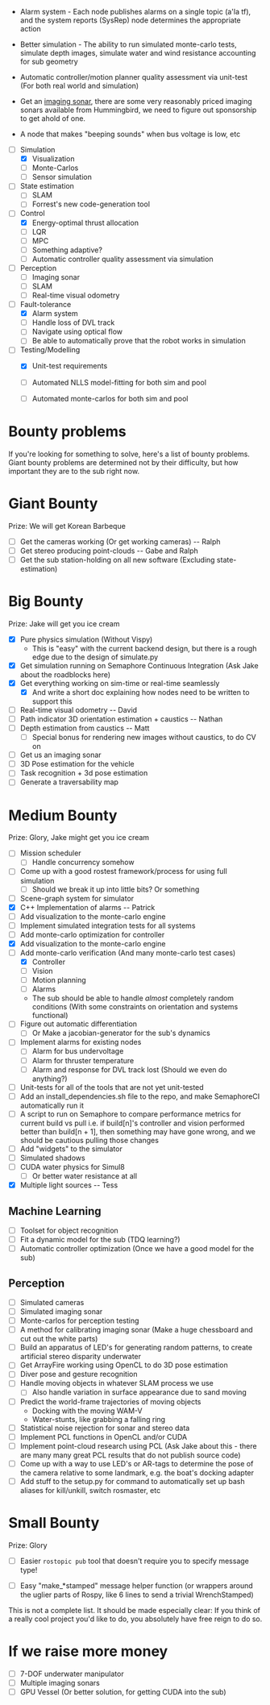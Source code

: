 * Alarm system - Each node publishes alarms on a single topic (a'la tf), and the system reports (SysRep) node determines the appropriate action

* Better simulation - The ability to run simulated monte-carlo tests, simulate depth images, simulate water and wind resistance accounting for sub geometry

* Automatic controller/motion planner quality assessment via unit-test (For both real world and simulation)

* Get an [imaging sonar](http://www.humminbird.com/Category/Technology/Down-Imaging/), there are some very reasonably priced imaging sonars available from Hummingbird, we need to figure out sponsorship to get ahold of one.

* A node that makes "beeping sounds" when bus voltage is low, etc

* [ ] Simulation
    * [x] Visualization
    * [ ] Monte-Carlos
    * [ ] Sensor simulation

* [ ] State estimation
    * [ ] SLAM
    * [ ] Forrest's new code-generation tool

* [ ] Control
    * [x] Energy-optimal thrust allocation
    * [ ] LQR
    * [ ] MPC
    * [ ] Something adaptive?
    * [ ] Automatic controller quality assessment via simulation

* [ ] Perception
    * [ ] Imaging sonar
    * [ ] SLAM
    * [ ] Real-time visual odometry

* [ ] Fault-tolerance
    * [x] Alarm system
    * [ ] Handle loss of DVL track
    * [ ] Navigate using optical flow
    * [ ] Be able to automatically prove that the robot works in simulation

* [ ] Testing/Modelling
    * [x] Unit-test requirements
    * [ ] Automated NLLS model-fitting for both sim and pool
    * [ ] Automated monte-carlos for both sim and pool


# Bounty problems

If you're looking for something to solve, here's a list of bounty problems. Giant bounty problems are determined not by their difficulty, but how important they are to the sub right now.

# Giant Bounty
Prize: We will get Korean Barbeque

* [ ] Get the cameras working (Or get working cameras) -- Ralph
* [ ] Get stereo producing point-clouds -- Gabe and Ralph
* [ ] Get the sub station-holding on all new software (Excluding state-estimation)

# Big Bounty
Prize: Jake will get you ice cream

* [x] Pure physics simulation (Without Vispy)
    - This is "easy" with the current backend design, but there is a rough edge due to the design of simulate.py
* [x] Get simulation running on Semaphore Continuous Integration (Ask Jake about the roadblocks here)
* [x] Get everything working on sim-time or real-time seamlessly
    * [x] And write a short doc explaining how nodes need to be written to support this
* [ ] Real-time visual odometry -- David
* [ ] Path indicator 3D orientation estimation + caustics -- Nathan
* [ ] Depth estimation from caustics -- Matt
    * [ ] Special bonus for rendering new images without caustics, to do CV on
* [ ] Get us an imaging sonar
* [ ] 3D Pose estimation for the vehicle
* [ ] Task recognition + 3d pose estimation
* [ ] Generate a traversability map

# Medium Bounty
Prize: Glory, Jake might get you ice cream

* [ ] Mission scheduler
    * [ ] Handle concurrency somehow
* [ ] Come up with a good rostest framework/process for using full simulation
    * [ ] Should we break it up into little bits? Or something
* [ ] Scene-graph system for simulator
* [x] C++ Implementation of alarms -- Patrick
* [ ] Add visualization to the monte-carlo engine
* [ ] Implement simulated integration tests for all systems
* [ ] Add monte-carlo optimization for controller
* [x] Add visualization to the monte-carlo engine
* [ ] Add monte-carlo verification (And many monte-carlo test cases)
    * [x] Controller
    * [ ] Vision
    * [ ] Motion planning
    * [ ] Alarms
    * The sub should be able to handle *almost* completely random conditions (With some constraints on orientation and systems functional)
* [ ] Figure out automatic differentiation
    * [ ] Or Make a jacobian-generator for the sub's dynamics
* [ ] Implement alarms for existing nodes
    * [ ] Alarm for bus undervoltage
    * [ ] Alarm for thruster temperature
    * [ ] Alarm and response for DVL track lost (Should we even do anything?)
* [ ] Unit-tests for all of the tools that are not yet unit-tested
* [ ] Add an install_dependencies.sh file to the repo, and make SemaphoreCI automatically run it
* [ ] A script to run on Semaphore to compare performance metrics for current build vs pull
    i.e. if build[n]'s controller and vision performed better than build[n + 1], then something may have gone wrong, and we should be cautious pulling those changes
* [ ] Add "widgets" to the simulator
* [ ] Simulated shadows
* [ ] CUDA water physics for Simul8
    * [ ] Or better water resistance at all
* [x] Multiple light sources -- Tess

## Machine Learning
* [ ] Toolset for object recognition
* [ ] Fit a dynamic model for the sub (TDQ learning?)
* [ ] Automatic controller optimization (Once we have a good model for the sub)

## Perception
* [ ] Simulated cameras
* [ ] Simulated imaging sonar
* [ ] Monte-carlos for perception testing
* [ ] A method for calibrating imaging sonar (Make a huge chessboard and cut out the white parts)
* [ ] Build an apparatus of LED's for generating random patterns, to create artificial stereo disparity underwater
* [ ] Get ArrayFire working using OpenCL to do 3D pose estimation
* [ ] Diver pose and gesture recognition
* [ ] Handle moving objects in whatever SLAM process we use
    * [ ] Also handle variation in surface appearance due to sand moving
* [ ] Predict the world-frame trajectories of moving objects
    * Docking with the moving WAM-V
    * Water-stunts, like grabbing a falling ring
* [ ] Statistical noise rejection for sonar and stereo data
* [ ] Implement PCL functions in OpenCL and/or CUDA
* [ ] Implement point-cloud research using PCL (Ask Jake about this - there are many many great PCL results that do not publish source code)
* [ ] Come up with a way to use LED's or AR-tags to determine the pose of the camera relative to some landmark, e.g. the boat's docking adapter
* [ ] Add stuff to the setup.py for command to automatically set up bash aliases for kill/unkill, switch rosmaster, etc

# Small Bounty
Prize: Glory

* [ ] Easier `rostopic pub` tool that doesn't require you to specify message type!
* [ ] Easy "make_*stamped" message helper function (or wrappers around the uglier parts of Rospy, like 6 lines to send a trivial WrenchStamped)


This is not a complete list. It should be made especially clear: If you think of a really cool project you'd like to do, you absolutely have free reign to do so.


# If we raise more money

* [ ] 7-DOF underwater manipulator
* [ ] Multiple imaging sonars
* [ ] GPU Vessel (Or better solution, for getting CUDA into the sub)
